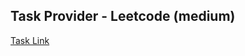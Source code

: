 ## Task Provider - Leetcode (medium)

[Task Link](https://leetcode.com/problems/largest-divisible-subset/description/?envType=daily-question&envId=2024-02-09)